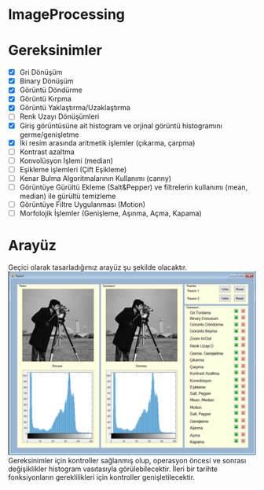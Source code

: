 # ImageProcessing
# Gereksinimler
- [x] Gri Dönüşüm
- [x] Binary Dönüşüm
- [x] Görüntü Döndürme
- [x] Görüntü Kırpma
- [x] Görüntü Yaklaştırma/Uzaklaştırma
- [ ] Renk Uzayı Dönüşümleri
- [x] Giriş görüntüsüne ait histogram ve orjinal görüntü histogramını germe/genişletme
- [x] İki resim arasında aritmetik işlemler (çıkarma, çarpma)
- [ ] Kontrast azaltma
- [ ] Konvolüsyon İşlemi (median)
- [ ] Eşikleme işlemleri (Çift Eşikleme)
- [ ] Kenar Bulma Algoritmalarının Kullanımı (canny)
- [ ] Görüntüye Gürültü Ekleme (Salt&Pepper) ve filtrelerin kullanımı (mean, median) ile gürültü temizleme
- [ ] Görüntüye Filtre Uygulanması (Motion)
- [ ] Morfolojik İşlemler (Genişleme, Aşınma, Açma, Kapama)

# Arayüz
Geçici olarak tasarladığımız arayüz şu şekilde olacaktır.
![Form Demo](./src/ui.png)
Gereksinimler için kontroller sağlanmış olup, operasyon öncesi ve sonrası değişiklikler histogram vasıtasıyla görülebilecektir.
İleri bir tarihte fonksiyonların gereklilikleri için kontroller genişletilecektir.
